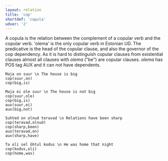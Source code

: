 ```yaml
---
layout: relation
title: 'cop'
shortdef: 'copula'
udver: '2'
---
```

A copula is the relation between the complement of a copular verb and the copular verb. 'olema' is the only copular verb in Estonian UD.
The predicative is the head of the copular clause, and also the governor of the cop dependency. As it is hard to distinguish copular clauses from existential clauses almost all clauses with _olema_ ("be") are copular clauses. _olema_ has POS tag AUX and it can not have dependents.

~~~ sdparse
Maja on suur \n The house is big 
cop(suur,on)
cop(big,is)
~~~

~~~ sdparse
Maja ei ole suur \n The house is not big 
cop(suur,ole)
cop(big,is)
aux(suur,ei)
aux(big,not)
~~~

~~~ sdparse
Suhted on olnud teravad \n Relations have been sharp
cop(teravad,olnud)
cop(sharp,been)
aux(teravad,on)
aux(sharp,have)
~~~

~~~ sdparse
Ta oli sel õhtul kodus \n He was home that night
cop(kodus,oli)
cop(home,was)
~~~

<!-- Interlanguage links updated So kvě 14 19:03:20 CEST 2022 -->
